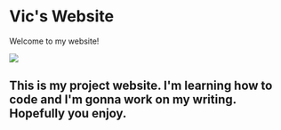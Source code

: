 <html>
 
<body>
  <h1>Vic's Website</h1>
    <p>Welcome to my website!</p>
    <img src="https://content.codecademy.com/articles/github-pages-via-web-app/happy-ice-cream.gif" />
  <h2>This is my project website. I'm learning how to code and I'm gonna work on my writing. Hopefully you enjoy.</h2>
</body>
 
</html>
